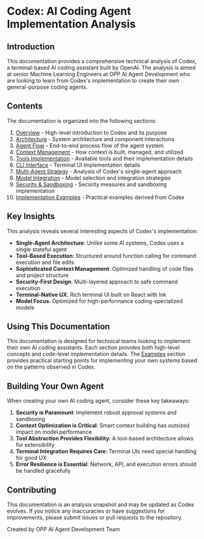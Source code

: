 # Codex: AI Coding Agent Implementation Analysis

## Introduction

This documentation provides a comprehensive technical analysis of Codex, a terminal-based AI coding assistant built by OpenAI. The analysis is aimed at senior Machine Learning Engineers at OPP AI Agent Development who are looking to learn from Codex's implementation to create their own general-purpose coding agents.

## Contents

The documentation is organized into the following sections:

1. [Overview](./overview.md) - High-level introduction to Codex and its purpose
2. [Architecture](./architecture/overview.md) - System architecture and component interactions
3. [Agent Flow](./agent/flow.md) - End-to-end process flow of the agent system
4. [Context Management](./context/overview.md) - How context is built, managed, and utilized
5. [Tools Implementation](./tools/overview.md) - Available tools and their implementation details
6. [CLI Interface](./cli/overview.md) - Terminal UI implementation details
7. [Multi-Agent Strategy](./multi-agent/overview.md) - Analysis of Codex's single-agent approach
8. [Model Integration](./models/overview.md) - Model selection and integration strategies
9. [Security & Sandboxing](./security/overview.md) - Security measures and sandboxing implementation
10. [Implementation Examples](./examples/overview.md) - Practical examples derived from Codex

## Key Insights

This analysis reveals several interesting aspects of Codex's implementation:

- **Single-Agent Architecture**: Unlike some AI systems, Codex uses a single stateful agent
- **Tool-Based Execution**: Structured around function calling for command execution and file edits
- **Sophisticated Context Management**: Optimized handling of code files and project structure
- **Security-First Design**: Multi-layered approach to safe command execution
- **Terminal-Native UX**: Rich terminal UI built on React with Ink
- **Model Focus**: Optimized for high-performance coding-specialized models

## Using This Documentation

This documentation is designed for technical teams looking to implement their own AI coding assistants. Each section provides both high-level concepts and code-level implementation details. The [Examples](./examples/overview.md) section provides practical starting points for implementing your own systems based on the patterns observed in Codex.

## Building Your Own Agent

When creating your own AI coding agent, consider these key takeaways:

1. **Security is Paramount**: Implement robust approval systems and sandboxing
2. **Context Optimization is Critical**: Smart context building has outsized impact on model performance
3. **Tool Abstraction Provides Flexibility**: A tool-based architecture allows for extensibility
4. **Terminal Integration Requires Care**: Terminal UIs need special handling for good UX
5. **Error Resilience is Essential**: Network, API, and execution errors should be handled gracefully

## Contributing

This documentation is an analysis snapshot and may be updated as Codex evolves. If you notice any inaccuracies or have suggestions for improvements, please submit issues or pull requests to the repository.

Created by OPP AI Agent Development Team